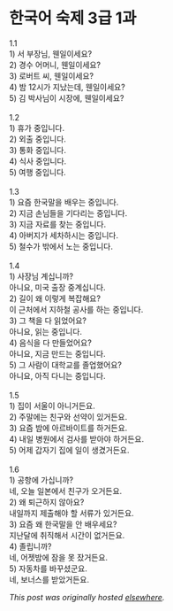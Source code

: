 # 한국어 숙제 3급 1과

<div>
<div>1.1</div>1) &#49436; &#48512;&#51109;&#45784;, &#50924;&#51068;&#51060;&#49464;&#50836;?<br><div>2) &#44221;&#49688; &#50612;&#47672;&#45768;, &#50924;&#51068;&#51060;&#49464;&#50836;?</div>3) &#47196;&#48260;&#53944; &#50472;, &#50924;&#51068;&#51060;&#49464;&#50836;?<br><div>4) &#48164; 12&#49884;&#44032; &#51648;&#45228;&#45716;&#45936;, &#50924;&#51068;&#51060;&#49464;&#50836;?</div>5) &#44608; &#48149;&#49324;&#45784;&#51060; &#49884;&#51109;&#50640;, &#50924;&#51068;&#51060;&#49464;&#50836;?<br><div> </div>
<br><div>1.2</div>1) &#55092;&#44032; &#51473;&#51077;&#45768;&#45796;.<br><div>2) &#50808;&#52636; &#51473;&#51077;&#45768;&#45796;.</div>3) &#53685;&#54868; &#51473;&#51077;&#45768;&#45796;.<br><div>4) &#49885;&#49324; &#51473;&#51077;&#45768;&#45796;.</div>5) &#50668;&#54665; &#51473;&#51077;&#45768;&#45796;.<br><div> </div>
<br><div>1.3</div>1) &#50836;&#51608; &#54620;&#44397;&#47568;&#51012; &#48176;&#50864;&#45716; &#51473;&#51077;&#45768;&#45796;.<br><div>2) &#51648;&#44552; &#49552;&#45784;&#46308;&#51012; &#44592;&#45796;&#47532;&#45716; &#51473;&#51077;&#45768;&#45796;.</div>3) &#51648;&#44552; &#51088;&#47308;&#47484; &#52286;&#45716; &#51473;&#51077;&#45768;&#45796;.<br><div>4) &#50500;&#48260;&#51648;&#44032; &#49464;&#52264;&#54616;&#49884;&#45716; &#51473;&#51077;&#45768;&#45796;.</div>5) &#52384;&#49688;&#44032; &#48150;&#50640;&#49436; &#45432;&#45716; &#51473;&#51077;&#45768;&#45796;.<br><div> </div>
<br><div>1.4</div>1) &#49324;&#51109;&#45784; &#44228;&#49901;&#45768;&#44620;?<br><div>&#50500;&#45768;&#50836;, &#48120;&#44397; &#52636;&#51109; &#51473;&#44228;&#49901;&#45768;&#45796;.</div>2) &#44600;&#51060; &#50780; &#51060;&#47111;&#44172; &#48373;&#51105;&#54644;&#50836;?<br><div>&#51060; &#44540;&#52376;&#50640;&#49436; &#51648;&#54616;&#52384; &#44277;&#49324;&#47484; &#54616;&#45716; &#51473;&#51077;&#45768;&#45796;.</div>3) &#44536; &#52293;&#51012; &#45796; &#51069;&#50632;&#50612;&#50836;?<br><div>&#50500;&#45768;&#50836;, &#51069;&#45716; &#51473;&#51077;&#45768;&#45796;.</div>4) &#51020;&#49885;&#51012; &#45796; &#47564;&#46308;&#50632;&#50612;&#50836;?<br><div>&#50500;&#45768;&#50836;, &#51648;&#44552; &#47564;&#46300;&#45716; &#51473;&#51077;&#45768;&#45796;.</div>5) &#44536; &#49324;&#46988;&#51060; &#45824;&#54617;&#44368;&#47484; &#51320;&#50629;&#54664;&#50612;&#50836;?<br><div>&#50500;&#45768;&#50836;, &#50500;&#51649; &#45796;&#45768;&#45716; &#51473;&#51077;&#45768;&#45796;.</div>
<br><div> </div>1.5<br><div>1) &#51665;&#51060; &#49436;&#50872;&#51060; &#50500;&#45768;&#44144;&#46304;&#50836;.</div>2) &#51452;&#47568;&#50640;&#45716; &#52828;&#44396;&#50752; &#49440;&#50557;&#51060; &#51080;&#44144;&#46304;&#50836;.<br><div>3) &#50836;&#51608; &#48164;&#50640; &#50500;&#47476;&#48148;&#51060;&#53944;&#47484; &#54616;&#44144;&#46304;&#50836;.</div>4) &#45236;&#51068; &#48337;&#50896;&#50640;&#49436; &#44160;&#49324;&#47484; &#48155;&#50500;&#50556; &#54616;&#44144;&#46304;&#50836;.<br><div>5) &#50612;&#51228; &#44049;&#51088;&#44592; &#51665;&#50640; &#51068;&#51060; &#49373;&#44220;&#44144;&#46304;&#50836;.</div>
<br><div> </div>1.6<br><div>1) &#44277;&#54637;&#50640; &#44032;&#49901;&#45768;&#44620;?</div>&#45348;, &#50724;&#45720; &#51068;&#48376;&#50640;&#49436; &#52828;&#44396;&#44032; &#50724;&#44144;&#46304;&#50836;.<br><div>2) &#50780; &#53748;&#44540;&#54616;&#51648; &#50506;&#50500;&#50836;?<br>&#45236;&#51068;&#44620;&#51648; &#51228;&#52636;&#54644;&#50556; &#54624; &#49436;&#47448;&#44032; &#51080;&#44144;&#46304;&#50836;.</div>
<div>3) &#50836;&#51608; &#50780; &#54620;&#44397;&#47568;&#51012; &#50504; &#48176;&#50864;&#49464;&#50836;?<br>&#51648;&#45212;&#45804;&#50640; &#52712;&#51649;&#54644;&#49436; &#49884;&#44036;&#51060; &#50630;&#44144;&#46304;&#50836;.</div>4) &#51320;&#47549;&#45768;&#44620;?<br><div>&#45348;, &#50612;&#51247;&#48164;&#50640; &#51104;&#51012; &#47803; &#51108;&#44144;&#46304;&#50836;.</div>5) &#51088;&#46041;&#52264;&#47484; &#48148;&#44984;&#49512;&#44400;&#50836;.<br><div>&#45348;, &#48372;&#45320;&#49828;&#47484; &#48155;&#50520;&#44144;&#46304;&#50836;.</div>
</div>


*This post was originally hosted [elsewhere](http://planspace.blogspot.com/2009/04/3-1.html).*
